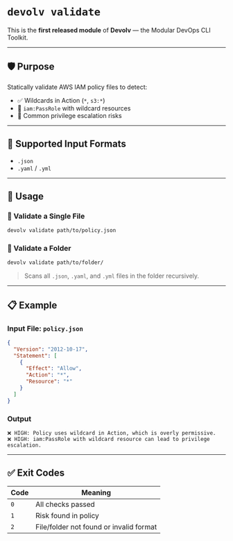 # `devolv validate`

This is the **first released module** of **Devolv** — the Modular DevOps CLI Toolkit.

---

## 🛡 Purpose

Statically validate AWS IAM policy files to detect:

- ✅ Wildcards in Action (`*`, `s3:*`)  
- 🔐 `iam:PassRole` with wildcard resources  
- 🚨 Common privilege escalation risks

---

## 📂 Supported Input Formats

- `.json`
- `.yaml` / `.yml`

---

## 🔧 Usage

### 🔹 Validate a Single File

```bash
devolv validate path/to/policy.json
```

### 🔹 Validate a Folder

```bash
devolv validate path/to/folder/
```

> Scans all `.json`, `.yaml`, and `.yml` files in the folder recursively.

---

## 📋 Example

### Input File: `policy.json`

```json
{
  "Version": "2012-10-17",
  "Statement": [
    {
      "Effect": "Allow",
      "Action": "*",
      "Resource": "*"
    }
  ]
}
```

### Output

```
❌ HIGH: Policy uses wildcard in Action, which is overly permissive.
❌ HIGH: iam:PassRole with wildcard resource can lead to privilege escalation.
```

---

## ✅ Exit Codes

| Code | Meaning                     |
|------|-----------------------------|
| `0`  | All checks passed           |
| `1`  | Risk found in policy        |
| `2`  | File/folder not found or invalid format |

